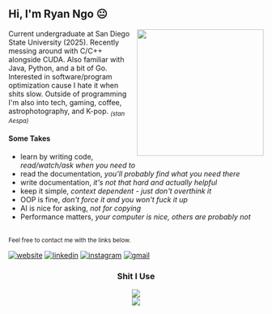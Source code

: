## Hi, I'm Ryan Ngo 😐

<picture>
  <img 
    align="right"
    width="250em"
    src="https://spotify-github-profile.kittinanx.com/api/view?uid=cheesyburrito&cover_image=true&theme=default&show_offline=false&background_color=2e2e2e&interchange=false&bar_color=53b14f&bar_color_cover=false">
</picture>


Current undergraduate at San Diego State University (2025).
Recently messing around with C/C++ alongside CUDA. Also familiar with Java, Python, and a bit of Go.
Interested in software/program optimization cause I hate it when shits slow. 
Outside of programming I'm also into tech, gaming, coffee, astrophotography, and K-pop. <sub>*(stan Aespa)*</sub>

#### Some Takes
- learn by writing code, *read/watch/ask when you need to*
- read the documentation, *you'll probably find what you need there*
- write documentation, *it's not that hard and actually helpful*
- keep it simple, *context dependent - just don't overthink it*
- OOP is fine, *don't force it and you won't fuck it up*
- AI is nice for asking, *not for copying*
- Performance matters, *your computer is nice, others are probably not*

<br>
<sup>Feel free to contact me with the links below.</sup>

[![website](https://img.shields.io/badge/website-000000?style=for-the-badge&logo=About.me&logoColor=white)](https://ryanvngo.github.io/)
[![linkedin](https://img.shields.io/badge/LinkedIn-0077B5?style=for-the-badge&logo=linkedin&logoColor=white)](https://www.linkedin.com/in/ryanvngo/)
[![instagram](https://img.shields.io/badge/Instagram-E4405F?style=for-the-badge&logo=instagram&logoColor=white)](https://www.instagram.com/ryan.v.ngo)
[![gmail](https://img.shields.io/badge/Gmail-D14836?style=for-the-badge&logo=gmail&logoColor=white)](mailto:vanray711@gmail.com)

<p>
  <h3 align="center">
    Shit I Use
  </h3>
  <div align="center">
    <a href="#"><img src="https://skillicons.dev/icons?i=cpp,c,python,java,go,html,css,sqlite"></a>
    <br>
    <a href="#"><img src="https://skillicons.dev/icons?i=github,git,neovim,vim,linux,mint,discord"></a>
  </div>
</p>
